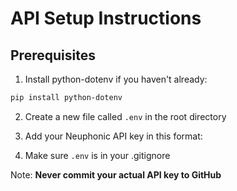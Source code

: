 # API Setup Instructions



## Prerequisites
1. Install python-dotenv if you haven't already:
```bash
pip install python-dotenv
```


2. Create a new file called `.env` in the root directory

3. Add your Neuphonic API key in this format:
4. Make sure `.env` is in your .gitignore

Note: **Never commit your actual API key to GitHub**